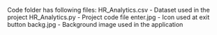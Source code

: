 Code folder has following files:
HR_Analytics.csv - Dataset used in the project
HR_Analytics.py - Project code file
enter.jpg - Icon used at exit button
backg.jpg - Background image used in the application

